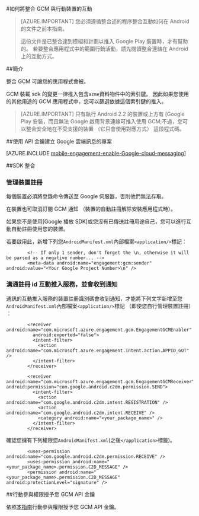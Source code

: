 <properties
    pageTitle="Azure 行動互動 Android SDK 整合"
    description="最新的更新和 Android SDK Azure 行動互動的程序"
    services="mobile-engagement"
    documentationCenter="mobile"
    authors="piyushjo"
    manager="erikre"
    editor="" />

<tags
    ms.service="mobile-engagement"
    ms.workload="mobile"
    ms.tgt_pltfrm="mobile-android"
    ms.devlang="Java"
    ms.topic="article"
    ms.date="10/10/2016"
    ms.author="piyushjo" />

#<a name="how-to-integrate-gcm-with-mobile-engagement"></a>如何將整合 GCM 與行動裝置的互動

> [AZURE.IMPORTANT] 您必須遵循整合述的程序整合互動如何在 Android 的文件之前本指南。
>
> 這份文件是已整合達到模組和計劃以推入 Google Play 裝置時，才有幫助的。 若要整合應用程式中的範圍行銷活動，請先閱讀整合連絡在 Android 上的互動方式。

##<a name="introduction"></a>簡介

整合 GCM 可讓您的應用程式會被。

GCM 裝載 sdk 的變更一律推入包含`azme`資料物件中的索引鍵。 因此如果您使用的其他用途的 GCM 應用程式中，您可以篩選依據這個索引鍵的推入。

> [AZURE.IMPORTANT] 只有執行 Android 2.2 的裝置或上方有 [Google Play 安裝，而且無法 Google 啟用背景連線可推入使用 GCM;不過，您可以整合安全地在不受支援的裝置 （它只會使用對應方式） 這段程式碼。

##<a name="create-a-google-cloud-messaging-project-with-api-key"></a>使用 API 金鑰建立 Google 雲端訊息的專案

[AZURE.INCLUDE [mobile-engagement-enable-Google-cloud-messaging](../../includes/mobile-engagement-enable-google-cloud-messaging.md)]

##<a name="sdk-integration"></a>SDK 整合

### <a name="managing-device-registrations"></a>管理裝置註冊

每個裝置必須將登錄命令傳送至 Google 伺服器，否則他們無法存取。

在裝置也可取消訂閱 GCM 通知 （裝置的自動註冊解除安裝應用程式時）。

如果您不是使用[Google 播放 SDK]或您沒有已傳送註冊用途自己，您可以進行互動自動註冊使用您的裝置。

若要啟用此，新增下列您`AndroidManifest.xml`內部檔案`<application/>`標記︰

            <!-- If only 1 sender, don't forget the \n, otherwise it will be parsed as a negative number... -->
            <meta-data android:name="engagement:gcm:sender" android:value="<Your Google Project Number>\n" />

### <a name="communicate-registration-id-to-the-engagement-push-service-and-receive-notifications"></a>溝通註冊 id 互動推入服務，並會收到通知

通訊的互動推入服務的裝置註冊識別碼會收到通知，才能將下列文字新增至您`AndroidManifest.xml`內部檔案`<application/>`標記 （即使您自行管理裝置註冊）︰

            <receiver android:name="com.microsoft.azure.engagement.gcm.EngagementGCMEnabler"
              android:exported="false">
              <intent-filter>
                <action android:name="com.microsoft.azure.engagement.intent.action.APPID_GOT" />
              </intent-filter>
            </receiver>

            <receiver android:name="com.microsoft.azure.engagement.gcm.EngagementGCMReceiver" android:permission="com.google.android.c2dm.permission.SEND">
              <intent-filter>
                <action android:name="com.google.android.c2dm.intent.REGISTRATION" />
                <action android:name="com.google.android.c2dm.intent.RECEIVE" />
                <category android:name="<your_package_name>" />
              </intent-filter>
            </receiver>

確認您擁有下列權限您`AndroidManifest.xml`(之後`</application>`標籤)。

            <uses-permission android:name="com.google.android.c2dm.permission.RECEIVE" />
            <uses-permission android:name="<your_package_name>.permission.C2D_MESSAGE" />
            <permission android:name="<your_package_name>.permission.C2D_MESSAGE" android:protectionLevel="signature" />

##<a name="grant-mobile-engagement-access-to-your-gcm-api-key"></a>行動參與權限授予您 GCM API 金鑰

依照[本指南](mobile-engagement-android-get-started.md#grant-mobile-engagement-access-to-your-gcm-api-key)行動參與權限授予您 GCM API 金鑰。

[Google Play SDK]:https://developers.google.com/cloud-messaging/android/start

